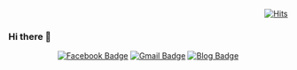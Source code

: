 <div align=right>
  
[![Hits](https://hits.seeyoufarm.com/api/count/incr/badge.svg?url=https%3A%2F%2Fgithub.com%2Fdpudpu)](https://hits.seeyoufarm.com)

</div>

### Hi there 👋 


<div align=center>


[![Facebook Badge](https://img.shields.io/badge/-Facebook-1877f2?style=flat-square&logo=facebook&logoColor=white&link=https://www.facebook.com/people/Daejun-Bae/100004092244167)](https://www.facebook.com/people/Daejun-Bae/100004092244167) 
[![Gmail Badge](https://img.shields.io/badge/-Gmail-d14836?style=flat-square&logo=Gmail&logoColor=white&link=mailto:dpudpu11@gmail.com)](mailto:dpudpu11@gmail.com)
[![Blog Badge](https://img.shields.io/badge/-Blogger-1877f2?style=flat-square&logo=blogger&logoColor=#FF5722&link=https://dublin-java.tistory.com/)](https://dublin-java.tistory.com/) 
</div>



<!--
**dpudpu/dpudpu** is a ✨ _special_ ✨ repository because its `README.md` (this file) appears on your GitHub profile.

Here are some ideas to get you started:

- 🔭 I’m currently working on ...
- 🌱 I’m currently learning ...
- 👯 I’m looking to collaborate on ...
- 🤔 I’m looking for help with ...
- 💬 Ask me about ...
- 📫 How to reach me: ...
- 😄 Pronouns: ...
- ⚡ Fun fact: ...
-->
